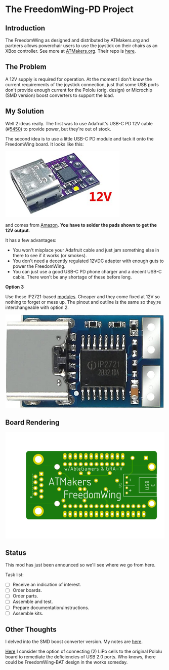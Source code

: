# The FreedomWing-PD Project	

## Introduction

The FreedomWing as designed and distributed by ATMakers.org and partners allows powerchair users to use the joystick on their chairs as an XBox controller. See more at [ATMakers.org](http://atmakers.org/freedomwing-build/). Their repo is [here](https://github.com/ATMakersOrg/FreedomWing/).

## The Problem

A 12V supply is required for operation. At the moment I don't know the current requirements of the joystick connection, just that some USB ports don't provide enough current for the Pololu (orig. design) or Microchip (SMD version) boost converters to support the load.

## My Solution

Well 2 ideas really. The first was to use Adafruit's USB-C PD 12V cable (#[5450](https://www.adafruit.com/product/5450)) to provide power, but they're out of stock.

The second idea is to use a little USB-C PD module and tack it onto the FreedomWing board. It looks like this: 

![12VPD](img/USB-C-PD-12.png)

and comes from [Amazon](https://smile.amazon.com/gp/product/B08LDJBN8P). **You have to solder the pads shown to get the 12V output**.

It has a few advantages:

* You won't misplace your Adafruit cable and just jam something else in there to see if it works (or smokes).
* You don't need a decently regulated 12VDC adapter with enough guts to power the FreedomWing.
* You can just use a good USB-C PD phone charger and a decent USB-C cable. There won't be any shortage of these before long.

**Option 3**

Use these IP2721-based [modules](https://www.amazon.com/MELIFE-Type-C-Voltage-Trigger-Module/dp/B0953G14Q2). Cheaper and they come fixed at 12V so nothing to forget or mess up. The pinout and outline is the same so they;re interchangeable with option 2.

![IP2721](./img/IP2721.png)



## Board Rendering

![board bottom](board/FreedomWing-PD-mfg-bot.png)

## Status

This mod has just been announced so we'll see where we go from here.

Task list:

- [ ] Receive an indication of interest.
- [ ] Order boards.
- [ ] Order parts.
- [ ] Assemble and test.
- [ ] Prepare documentation/instructions.
- [ ] Assemble kits.

## Other Thoughts

I delved into the SMD boost converter version. My notes are [here](other/FreedomWing-SMD_Notes.md).

[Here](other/BatteryOperation.md) I consider the option of connecting (2) LiPo cells to the original Pololu board to remediate the deficiencies of USB 2.0 ports. Who knows, there could be FreedomWing-BAT design in the works someday.